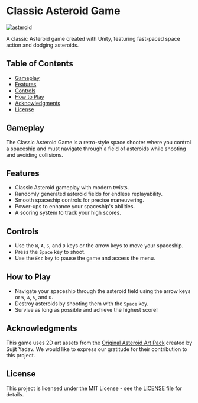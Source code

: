 # Classic Asteroid Game

![asteroid](https://github.com/calalalizade/UnityGames_Collection/assets/60787777/290112c7-ca65-4c05-a030-6f4bbe89c63c)

A classic Asteroid game created with Unity, featuring fast-paced space action and dodging asteroids.

## Table of Contents

- [Gameplay](#gameplay)
- [Features](#features)
- [Controls](#controls)
- [How to Play](#how-to-play)
- [Acknowledgments](#acknowledgments)
- [License](#license)

## Gameplay

The Classic Asteroid Game is a retro-style space shooter where you control a spaceship and must navigate through a field of asteroids while shooting and avoiding collisions.

## Features

- Classic Asteroid gameplay with modern twists.
- Randomly generated asteroid fields for endless replayability.
- Smooth spaceship controls for precise maneuvering.
- Power-ups to enhance your spaceship's abilities.
- A scoring system to track your high scores.

## Controls

- Use the `W`, `A`, `S`, and `D` keys or the arrow keys to move your spaceship.
- Press the `Space` key to shoot.
- Use the `Esc` key to pause the game and access the menu.

## How to Play

- Navigate your spaceship through the asteroid field using the arrow keys or `W`, `A`, `S`, and `D`.
- Destroy asteroids by shooting them with the `Space` key.
- Survive as long as possible and achieve the highest score!

## Acknowledgments

This game uses 2D art assets from the [Original Asteroid Art Pack](https://unluckystudio.com/game-art-giveaway-3-sci-fi-spaceship-game-sprites-pack/) created by Sujit Yadav. We would like to express our gratitude for their contribution to this project.

## License

This project is licensed under the MIT License - see the [LICENSE](../LICENSE) file for details.
